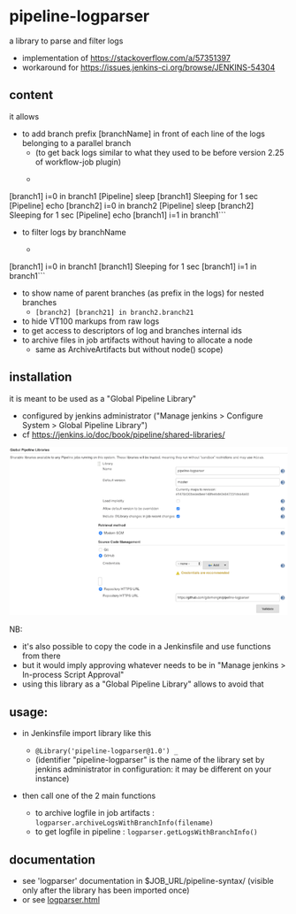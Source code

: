 # pipeline-logparser
a library to parse and filter logs
  * implementation of https://stackoverflow.com/a/57351397
  * workaround for https://issues.jenkins-ci.org/browse/JENKINS-54304

## content
it allows
- to add branch prefix [branchName] in front of each line of the logs belonging to a parallel branch
  * (to get back logs similar to what they used to be before version 2.25 of workflow-job plugin)
  * ```[Pipeline] echo
[branch1] i=0 in branch1
[Pipeline] sleep
[branch1] Sleeping for 1 sec
[Pipeline] echo
[branch2] i=0 in branch2
[Pipeline] sleep
[branch2] Sleeping for 1 sec
[Pipeline] echo
[branch1] i=1 in branch1```

- to filter logs by branchName
  * ```
[branch1] i=0 in branch1
[branch1] Sleeping for 1 sec
[branch1] i=1 in branch1```
- to show name of parent branches (as prefix in the logs) for nested branches
  * `[branch2] [branch21] in branch2.branch21`
- to hide VT100 markups from raw logs
- to get access to descriptors of log and branches internal ids
- to archive files in job artifacts without having to allocate a node
  * same as ArchiveArtifacts but without node() scope)

## installation

it is meant to be used as a "Global Pipeline Library"
- configured by jenkins administrator ("Manage jenkins > Configure System > Global Pipeline Library")
- cf https://jenkins.io/doc/book/pipeline/shared-libraries/

![Global Pipeline Library Configuration](images/gpl-config.png)

NB:
  * it's also possible to copy the code in a Jenkinsfile and use functions from there
  * but it would imply approving whatever needs to be in "Manage jenkins > In-process Script Approval"
  * using this library as a "Global Pipeline Library" allows to avoid that

## usage:
- in Jenkinsfile import library like this
  * `@Library('pipeline-logparser@1.0') _`
  * (identifier "pipeline-logparser" is the name of the library set by jenkins administrator in configuration: it may be different on your instance)

- then call one of the 2 main functions
  * to archive logfile in job artifacts : `logparser.archiveLogsWithBranchInfo(filename)`
  * to get logfile in pipeline : `logparser.getLogsWithBranchInfo()`

## documentation

- see 'logparser' documentation in $JOB_URL/pipeline-syntax/ (visible only after the library has been imported once)
- or see [logparser.html](./vars/logparser.html)
